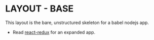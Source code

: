 # LAYOUT - BASE

This layout is the bare, unstructured skeleton for a babel nodejs app.

- Read [react-redux](/layouts/react-redux) for an expanded app.
